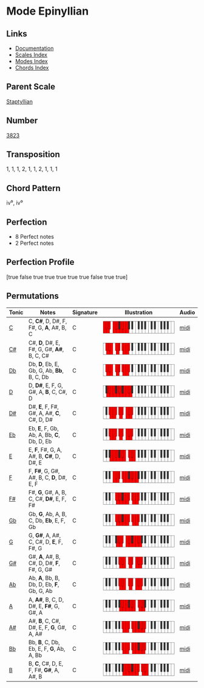 # Mode Epinyllian

## Links

- [Documentation](README.md)
- [Scales Index](Scales.md)
- [Modes Index](Modes.md)
- [Chords Index](Chords.md)

## Parent Scale

[Staptyllian](ScaleStaptyllian.md)

## Number

[3823](https://ianring.com/musictheory/scales/3823)

## Transposition

1, 1, 1, 2, 1, 1, 2, 1, 1, 1

## Chord Pattern

iv⁰, iv⁰

## Perfection

- 8 Perfect notes
- 2 Perfect notes

## Perfection Profile

[true false true true true true true false true true]

## Permutations

| Tonic | Notes | Signature | Illustration | Audio |
|-------|-------|-----------|--------------|-------|
| [C](ModeCNaturalEpinyllian.md) | C, **C#**, D, D#, F, F#, G, **A**, A#, B, C | C | ![CNaturalEpinyllian](ModeCNaturalEpinyllian.png) | [midi](https://github.com/edipermadi/music/blob/main/docs/ModeCNaturalEpinyllian.mid?raw=true) |
| [C#](ModeCSharpEpinyllian.md) | C#, **D**, D#, E, F#, G, G#, **A#**, B, C, C# | C | ![CSharpEpinyllian](ModeCSharpEpinyllian.png) | [midi](https://github.com/edipermadi/music/blob/main/docs/ModeCSharpEpinyllian.mid?raw=true) |
| [Db](ModeDFlatEpinyllian.md) | Db, **D**, Eb, E, Gb, G, Ab, **Bb**, B, C, Db | C | ![DFlatEpinyllian](ModeDFlatEpinyllian.png) | [midi](https://github.com/edipermadi/music/blob/main/docs/ModeDFlatEpinyllian.mid?raw=true) |
| [D](ModeDNaturalEpinyllian.md) | D, **D#**, E, F, G, G#, A, **B**, C, C#, D | C | ![DNaturalEpinyllian](ModeDNaturalEpinyllian.png) | [midi](https://github.com/edipermadi/music/blob/main/docs/ModeDNaturalEpinyllian.mid?raw=true) |
| [D#](ModeDSharpEpinyllian.md) | D#, **E**, F, F#, G#, A, A#, **C**, C#, D, D# | C | ![DSharpEpinyllian](ModeDSharpEpinyllian.png) | [midi](https://github.com/edipermadi/music/blob/main/docs/ModeDSharpEpinyllian.mid?raw=true) |
| [Eb](ModeEFlatEpinyllian.md) | Eb, **E**, F, Gb, Ab, A, Bb, **C**, Db, D, Eb | C | ![EFlatEpinyllian](ModeEFlatEpinyllian.png) | [midi](https://github.com/edipermadi/music/blob/main/docs/ModeEFlatEpinyllian.mid?raw=true) |
| [E](ModeENaturalEpinyllian.md) | E, **F**, F#, G, A, A#, B, **C#**, D, D#, E | C | ![ENaturalEpinyllian](ModeENaturalEpinyllian.png) | [midi](https://github.com/edipermadi/music/blob/main/docs/ModeENaturalEpinyllian.mid?raw=true) |
| [F](ModeFNaturalEpinyllian.md) | F, **F#**, G, G#, A#, B, C, **D**, D#, E, F | C | ![FNaturalEpinyllian](ModeFNaturalEpinyllian.png) | [midi](https://github.com/edipermadi/music/blob/main/docs/ModeFNaturalEpinyllian.mid?raw=true) |
| [F#](ModeFSharpEpinyllian.md) | F#, **G**, G#, A, B, C, C#, **D#**, E, F, F# | C | ![FSharpEpinyllian](ModeFSharpEpinyllian.png) | [midi](https://github.com/edipermadi/music/blob/main/docs/ModeFSharpEpinyllian.mid?raw=true) |
| [Gb](ModeGFlatEpinyllian.md) | Gb, **G**, Ab, A, B, C, Db, **Eb**, E, F, Gb | C | ![GFlatEpinyllian](ModeGFlatEpinyllian.png) | [midi](https://github.com/edipermadi/music/blob/main/docs/ModeGFlatEpinyllian.mid?raw=true) |
| [G](ModeGNaturalEpinyllian.md) | G, **G#**, A, A#, C, C#, D, **E**, F, F#, G | C | ![GNaturalEpinyllian](ModeGNaturalEpinyllian.png) | [midi](https://github.com/edipermadi/music/blob/main/docs/ModeGNaturalEpinyllian.mid?raw=true) |
| [G#](ModeGSharpEpinyllian.md) | G#, **A**, A#, B, C#, D, D#, **F**, F#, G, G# | C | ![GSharpEpinyllian](ModeGSharpEpinyllian.png) | [midi](https://github.com/edipermadi/music/blob/main/docs/ModeGSharpEpinyllian.mid?raw=true) |
| [Ab](ModeAFlatEpinyllian.md) | Ab, **A**, Bb, B, Db, D, Eb, **F**, Gb, G, Ab | C | ![AFlatEpinyllian](ModeAFlatEpinyllian.png) | [midi](https://github.com/edipermadi/music/blob/main/docs/ModeAFlatEpinyllian.mid?raw=true) |
| [A](ModeANaturalEpinyllian.md) | A, **A#**, B, C, D, D#, E, **F#**, G, G#, A | C | ![ANaturalEpinyllian](ModeANaturalEpinyllian.png) | [midi](https://github.com/edipermadi/music/blob/main/docs/ModeANaturalEpinyllian.mid?raw=true) |
| [A#](ModeASharpEpinyllian.md) | A#, **B**, C, C#, D#, E, F, **G**, G#, A, A# | C | ![ASharpEpinyllian](ModeASharpEpinyllian.png) | [midi](https://github.com/edipermadi/music/blob/main/docs/ModeASharpEpinyllian.mid?raw=true) |
| [Bb](ModeBFlatEpinyllian.md) | Bb, **B**, C, Db, Eb, E, F, **G**, Ab, A, Bb | C | ![BFlatEpinyllian](ModeBFlatEpinyllian.png) | [midi](https://github.com/edipermadi/music/blob/main/docs/ModeBFlatEpinyllian.mid?raw=true) |
| [B](ModeBNaturalEpinyllian.md) | B, **C**, C#, D, E, F, F#, **G#**, A, A#, B | C | ![BNaturalEpinyllian](ModeBNaturalEpinyllian.png) | [midi](https://github.com/edipermadi/music/blob/main/docs/ModeBNaturalEpinyllian.mid?raw=true) |

